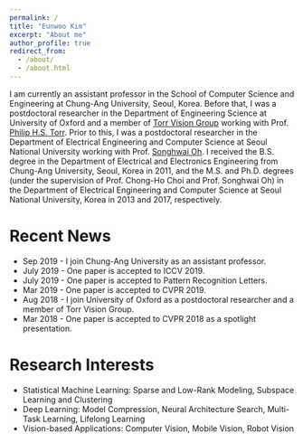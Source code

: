 ```yaml
---
permalink: /
title: "Eunwoo Kim"
excerpt: "About me"
author_profile: true
redirect_from: 
  - /about/
  - /about.html
---
```


I am currently an assistant professor in the School of Computer Science and Engineering at Chung-Ang University, Seoul, Korea. Before that, I was a postdoctoral researcher in the Department of Engineering Science at University of Oxford and a member of [Torr Vision Group](http://www.robots.ox.ac.uk/~tvg/) working with Prof. [Philip H.S. Torr](http://www.robots.ox.ac.uk/~phst/). Prior to this, I was a postdoctoral researcher in the Department of Electrical Engineering and Computer Science at Seoul National University working with Prof. [Songhwai Oh](http://rllab.snu.ac.kr/people/songhwai-oh). I received the B.S. degree in the Department of Electrical and Electronics Engineering from Chung-Ang University, Seoul, Korea in 2011, and the M.S. and Ph.D. degrees (under the supervision of Prof. Chong-Ho Choi and Prof. Songhwai Oh) in the Department of Electrical Engineering and Computer Science at Seoul National University, Korea in 2013 and 2017, respectively.

Recent News
======
- Sep 2019  - I join Chung-Ang University as an assistant professor.
- July 2019 - One paper is accepted to ICCV 2019.
- July 2019 - One paper is accepted to Pattern Recognition Letters.
- Mar 2019 - One paper is accepted to CVPR 2019.
- Aug 2018  - I join University of Oxford as a postdoctoral researcher and a member of Torr Vision Group.
- Mar 2018 - One paper is accepted to CVPR 2018 as a spotlight presentation.

Research Interests
=====
- Statistical Machine Learning: Sparse and Low-Rank Modeling, Subspace Learning and Clustering
- Deep Learning: Model Compression, Neural Architecture Search, Multi-Task Learning, Lifelong Learning
- Vision-based Applications: Computer Vision, Mobile Vision, Robot Vision 
